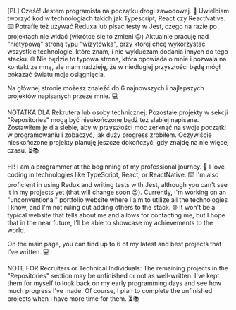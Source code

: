 [PL]
Cześć! 
Jestem programista na początku drogi zawodowej. 🚀
Uwielbiam tworzyć kod w technologiach takich jak Typescript, React czy ReactNative. ⌨️
Potrafię też używać Reduxa lub pisać testy w Jest, czego na razie po projektach nie widać (wkrótce się to zmieni 😉)
Aktualnie pracuję nad "nietypową" stroną typu "wizytówka", przy której chcę wykorzystać wszystkie technologie, które znam, i nie wykluczam dodania innych do tego stacku. 🌐 Nie będzie to typowa strona, która opowiada o mnie i pozwala na kontakt ze mną, ale mam nadzieję, że w niedługiej przyszłości będę mógł pokazać światu moje osiągnięcia.

Na głównej stronie możesz znaleźć do 6 najnowszych i najlepszych projektów napisanych przeze mnie. 💻

NOTATKA DLA Rekrutera lub osoby technicznej: Pozostałe projekty w sekcji "Repositories" mogą być nieukończone bądź też słabiej napisane. Zostawiłem je dla siebie, aby w przyszłości móc zerknąć na swoje początki w programowaniu i zobaczyć, jak duży progress zrobiłem. Oczywiście nieskończone projekty planuję jeszcze dokończyć, gdy znajdę na nie więcej czasu. ⏳📚

Hi! 
I am a programmer at the beginning of my professional journey. 🚀
I love coding in technologies like TypeScript, React, or ReactNative. ⌨️
I'm also proficient in using Redux and writing tests with Jest, although you can't see it in my projects yet (that will change soon 😉).
Currently, I'm working on an "unconventional" portfolio website where I aim to utilize all the technologies I know, and I'm not ruling out adding others to the stack. 🌐 It won't be a typical website that tells about me and allows for contacting me, but I hope that in the near future, I'll be able to showcase my achievements to the world.

On the main page, you can find up to 6 of my latest and best projects that I've written. 💻

NOTE FOR Recruiters or Technical Individuals: The remaining projects in the "Repositories" section may be unfinished or not as well-written. I've kept them for myself to look back on my early programming days and see how much progress I've made. Of course, I plan to complete the unfinished projects when I have more time for them. ⏳📚
<!--
**Etherek/Etherek** is a ✨ _special_ ✨ repository because its `README.md` (this file) appears on your GitHub profile.

Here are some ideas to get you started:

- 🔭 I’m currently working on ...
- 🌱 I’m currently learning ...
- 👯 I’m looking to collaborate on ...
- 🤔 I’m looking for help with ...
- 💬 Ask me about ...
- 📫 How to reach me: ...
- 😄 Pronouns: ...
- ⚡ Fun fact: ...
-->
